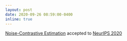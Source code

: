 ```yaml
---
layout: post
date: 2020-09-26 08:59:00-0400
inline: true
---
```


[Noise-Contrastive Estimation](https://arxiv.org/abs/2011.00717) accepted to [NeurIPS 2020](https://nips.cc/Conferences/2020)